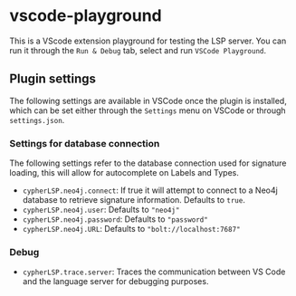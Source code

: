 # vscode-playground

This is a VScode extension playground for testing the LSP server. You can run it through the `Run & Debug` tab, select and run `VSCode Playground`.

## Plugin settings

The following settings are available in VSCode once the plugin is installed, which can be set either through the `Settings` menu on VSCode or through `settings.json`.

### Settings for database connection

The following settings refer to the database connection used for signature loading, this will allow for autocomplete on Labels and Types.

- `cypherLSP.neo4j.connect`: If true it will attempt to connect to a Neo4j database to retrieve signature information. Defaults to `true`.
- `cypherLSP.neo4j.user`: Defaults to `"neo4j"`
- `cypherLSP.neo4j.password`: Defaults to `"password"`
- `cypherLSP.neo4j.URL`: Defaults to `"bolt://localhost:7687"`

### Debug

- `cypherLSP.trace.server`: Traces the communication between VS Code and the language server for debugging purposes.
